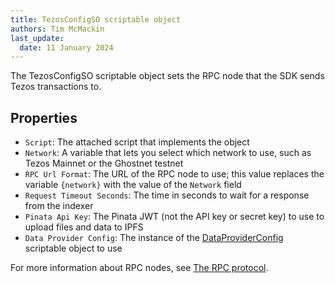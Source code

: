 ```yaml
---
title: TezosConfigSO scriptable object
authors: Tim McMackin
last_update:
  date: 11 January 2024
---
```


The TezosConfigSO scriptable object sets the RPC node that the SDK sends Tezos transactions to.

## Properties

- `Script`: The attached script that implements the object
- `Network`: A variable that lets you select which network to use, such as Tezos Mainnet or the Ghostnet testnet
- `RPC Url Format`: The URL of the RPC node to use; this value replaces the variable `{network}` with the value of the `Network` field
- `Request Timeout Seconds`: The time in seconds to wait for a response from the indexer
- `Pinata Api Key`: The Pinata JWT (not the API key or secret key) to use to upload files and data to IPFS
- `Data Provider Config`: The instance of the [DataProviderConfig](./DataProviderConfigSO) scriptable object to use

For more information about RPC nodes, see [The RPC protocol](../../architecture/rpc).
